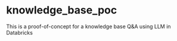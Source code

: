 # knowledge_base_poc
This is a proof-of-concept for a knowledge base Q&amp;A using LLM in Databricks
